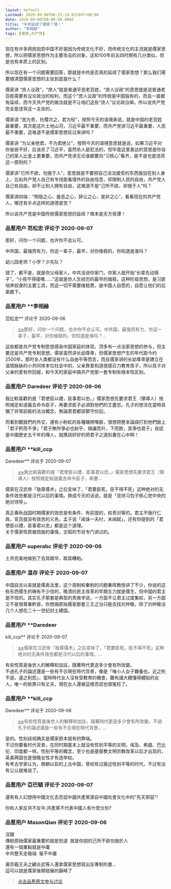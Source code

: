 ```yaml
---
layout: default
Lastmod: 2020-09-06T06:15:19.832897+00:00
date: 2020-09-06T00:00:00.000Z
title: "中共延续了儒家？错！"
author: "李相赫"
tags: [儒家,共产党]
---
```


现在有许多网民抱怨中国不好是因为传统文化不好，而传统文化的主流就是儒家思想，所以把儒家思想作为主要攻击的对象，这和100年前五四时期有几分类似，但是也有本质上的区别。  
  
所以现在有一个问题需要回答，那就是中共是否真的延续了儒家思想？那么我们需要搞清楚儒家思想的主张到底是什么？  
  
儒家讲 “庶人议政”，“庶人”就是普通平民老百姓，“庶人议政”的意思就是说普通老百姓需要有议论政治的权利，而这个“庶人议政”的传统是中国独有的，而且一直都有延续，而今天共产党的做法就是不让咱们这些“庶人”议论政治嘛，所以说共产党完全是违背这一主张的。  
  
儒家讲 “民为贵，社稷次之，君为轻”，按照今天的语境来说，就是中国的老百姓最重要，其次是这片土地山河，习近平最不重要，而共产党讲习近平最重要，人民最不重要，这难道不是儒家思想反过来讲吗？  
  
儒家讲 “为父亲绝君，不为君绝父”，按照今天的语境意思就是说，如果习近平对你爸爸不好，应该杀了习近平，虽然杀人是犯法的，但毕竟这里表达的意思是你自己的家人比皇上更重要，而共产党讲无论谁都要向“习核心”看齐，是不是也是违背这一原则的？  
  
儒家讲“已所不欲，勿施于人”，意思就是不要把自己没法接受的东西施加在别人身上，比如共产党人自己有专线能看墙外的自由信息，却限制人民的自由，共产党人自己有自由，却不让别人拥有自由，这难道不是“己所不欲，却施于人”吗？  
  
儒家讲四端：“恻隐之心，羞恶之心，辞让之心，是非之心”，看看现在的共产党人，哪还有半点这样的道德直觉？  
  
所以说共产党是中国传统儒家思想的延续？根本是天方夜谭！

            
### 品葱用户 **范松忠** 评论于 2020-09-07
        
那好，问你一个问题，也许你不会认可。  
  
中共国，最强而有力，你这一辈子，最早，对你维稳的，你知道是谁吗？  
  
幼儿园老师？小学？少先队？  
  
错了，都不是，就是你父母家人，中共没进你家门，你家人就开始“长辈先动筷子”，“小孩不得插嘴……”这就是你人生经历的最早的维稳，这种阶级思想，是习匪培养奴隶的主要工具，而这一切不需要维稳费，是中国人自愿的，自愿让他们的后辈跪下。
        


            
### 品葱用户 **李相赫 
范松忠** 评论于 2020-09-06
        
> [\>>]( "/article/item_id-490431#")那好，问你一个问题，也许你不会认可。中共国，最强而有力，你这一辈子，最早，对你维稳的，你知道是谁吗？...

  
这些都是共产党专制思想感染中国家庭的体现，顶多有一点法家思想的参与，但主要还是共产党专制思想，儒家虽然讲长幼尊卑，但儒家思想产生的年代距今约2500年，那时全人类都没有什么自由平等而言，而且儒家讲的长幼尊卑是建立在温情脉脉的小共同体本位社会中的，父亲靠爱和道德感召力教育孩子，所以孩子对父亲的爱有所回报，和今天的家庭中搞共产党那一套专制有根本性区别。
        


            
### 品葱用户 **Daredeer** 评论于 2020-09-06
        
我比較喜歡的是「君使臣以禮，臣事君以忠。」儒家思想先要求君王（領導人）按照規定和道義去命令臣子，再要求臣子必須對他們的王盡忠。孔子的想法在當時具備了非常前衛的法治概念，無論君君都該緊守份記。  
  
而看到戰狼們的外交，還有小粉紅的各種醜陋嘴臉，很想把整本論語打到他們臉上「君子矜而不爭」「君子無所爭必也射乎，揖讓而升，下而飲，其爭也君子」自認是中國歷史五千年的傳人，就應該好好的把君子之道刻畫在心中啊！
        


            
### 品葱用户 **kill_ccp 
Daredeer** 评论于 2020-09-07
        
> [\>>]( "/article/item_id-490439#")我比較喜歡的是「君使臣以禮，臣事君以忠。」儒家思想先要求君王（領導人）按照規定和道義去命令臣子，再要...

  
儒家在汉武帝「独尊儒术」之后变味了，「君要臣死，臣不得不死」这种绝对的无条件效忠都是汉代以后的事情。换成今天的话说，就是「坚持习包子核心党中央的绝对领导」。  
  
真正春秋战国时期儒家的效忠是有条件、有前提的，权责对等的。君主不施行仁政，官员就没有效忠的义务。孟子说「闻诛一夫纣，未闻弑」，还有你提到的「君使臣以禮，臣事君以忠」都是这个道理。  
关于儒家性质被扭曲的事情，文昭的节目专门讲过的。
        


            
### 品葱用户 **superabc** 评论于 2020-09-06
        
土共完美地做到了去其精华，取其糟粕。
        


            
### 品葱用户 **温存** 评论于 2020-09-07
        
中国自古以来就是儒表法里，这个周制和秦制的问题秦晖教授讲了不少，你说的这些东西儒生的确有不少信的，晚清的民主改革的早期主力就是儒生，但中国的君主是不信的。其实孔子那套是典型的贵族学说，一方面不让君主过度集权，另一方面又不是很尊重黔首，你想搞原始儒家那套三王之治只能去找刘仲敬，除了刘仲敬没几个人想在二十一世纪封土建国。
        


            
### 品葱用户 **Daredeer 
kill_ccp** 评论于 2020-09-07
        
> [\>>]( "/article/item_id-490443#")儒家在汉武帝「独尊儒术」之后变味了，「君要臣死，臣不得不死」这种绝对的无条件效忠都是汉代以后的事情。...

  
  
有些性質是後世人的解釋和加註，隨著時代更迭多少會有所改變。  
不過孔子的論述還是一些有不合現在時代背景，像是「唯小人女子難養也，近之則不遜，遠之則怨」，當時時代女人沒有受教育的機會，難有識大體懂得體貼的女人，唯一的依靠只有丈夫，現在女人還被這樣否認也很冤枉了。
        


            
### 品葱用户 **kill_ccp 
Daredeer** 评论于 2020-09-06
        
> [\>>]( "/article/item_id-490447#")有些性質是後世人的解釋和加註，隨著時代更迭多少會有所改變。不過孔子的論述還是一些有不合現在時代背景，...

  
  
是的。性别歧视确实是儒家原本就有的弊端。  
不过你要看时代背景，在同时期基本上就没有性别平等的文明，埃及、希腊、巴比伦、印度都一样。性别平等的概念，至少也是基督教文明宗教改革以后才出现的，英美两国也是很晚女性才有选举权。  
有考古学家认为，商朝以前的上古中国，曾经有过接近性别平等的时代，不过有没有公认就难说了。
        


            
### 品葱用户 **亞巴頓** 评论于 2020-09-07
        
還有有人幻想用中國文化去否認中國共產黨源自中國社會文化中的"先天邪惡"!  
  
你和人家反共不反中,共產黨不代表中國人有什麼分別?
        


            
### 品葱用户 **MasonQian** 评论于 2020-09-06
        
沒錯  
傳統原始儒家最重要的就是恕道  就是你說的己所不欲勿施於人  
還有一個重點就是中庸  
中共整天走極端  毫不中庸  
  
黃宗羲王夫之顧炎武等人還拿儒家思想寫出反專制的書...  
這可以說是儒家後期發展的巔峰了
        






> [点击品葱原文参与讨论](https://pincong.rocks/article/23810)

